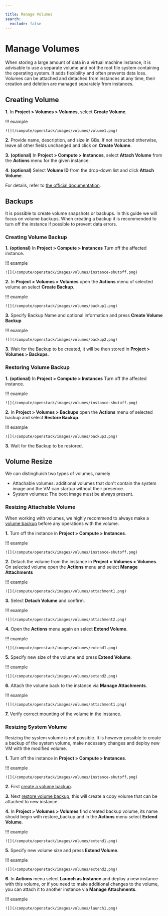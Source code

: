 ```yaml
---

title: Manage Volumes
search:
  exclude: false
---
```


# Manage Volumes

When storing a large amount of data in a virtual machine instance, it is advisable to use a separate volume and not the
root file system containing the operating system. It adds flexibility and often prevents data loss. Volumes can be
attached and detached from instances at any time, their creation and deletion are managed separately from instances.

## Creating Volume

__1.__ In **Project &gt; Volumes &gt; Volumes**, select **Create Volume**.

!!! example

    ![](/compute/openstack/images/volumes/volume1.png)

__2.__ Provide name, description, and size in GBs. If not instructed otherwise, leave all other fields unchanged and click on **Create Volume**.

__3.__ __(optional)__ In **Project &gt; Compute &gt; Instances**, select **Attach Volume** from the **Actions** menu for the
   given instance.

__4.__ __(optional)__ Select **Volume ID** from the drop-down list and click **Attach Volume**.

For details, refer to [the official documentation](https://docs.openstack.org/horizon/train/user/manage-volumes.html).

## Backups

It is possible to create volume snapshots or backups. In this guide we will focus on volume backups. When creating a backup it is recommended to turn off the instance if possible to prevent data errors.

### Creating Volume Backup

__1.__ __(optional)__ In **Project &gt; Compute &gt; Instances** Turn off the affected instance.

!!! example

    ![](/compute/openstack/images/volumes/instance-shutoff.png)

__2.__ In **Project &gt; Volumes &gt; Volumes** open the **Actions** menu of selected volume an select **Create Backup**.

!!! example

    ![](/compute/openstack/images/volumes/backup1.png)

__3.__ Specify Backup Name and optional information and press **Create Volume Backup**

!!! example

    ![](/compute/openstack/images/volumes/backup2.png)

__3.__ Wait for the Backup to be created, it will be then stored in **Project &gt; Volumes &gt; Backups**.

### Restoring Volume Backup

__1.__ __(optional)__ In **Project &gt; Compute &gt; Instances** Turn off the affected instance.

!!! example

    ![](/compute/openstack/images/volumes/instance-shutoff.png)

__2.__ In **Project &gt; Volumes &gt; Backups** open the **Actions** menu of selected backup and select **Restore Backup**.

!!! example

    ![](/compute/openstack/images/volumes/backup3.png)

__3.__ Wait for the Backup to be restored.

## Volume Resize

We can distinghuish two types of volumes, namely

- Attachable volumes: additional volumes that don't contain the system image and the VM can startup without their presence.
- System volumes: The boot image must be always present.

### Resizing Attachable Volume

When working with volumes, we highly recommend to always make a [volume backup](#creating-volume-backup) before any operations with the volume.

__1.__ Turn off the instance in **Project &gt; Compute &gt; Instances**.

!!! example

    ![](/compute/openstack/images/volumes/instance-shutoff.png)

__2.__ Detach the volume from the instance in **Project &gt; Volumes &gt; Volumes**. On selected volume open the **Actions** menu and select **Manage Attachments**

!!! example

    ![](/compute/openstack/images/volumes/attachment1.png)

__3.__ Select **Detach Volume** and confirm.

!!! example

    ![](/compute/openstack/images/volumes/attachment2.png)

__4.__ Open the **Actions** menu again an select **Extend Volume**.

!!! example

    ![](/compute/openstack/images/volumes/extend1.png)

__5.__ Specify new size of the volume and press **Extend Volume**.

!!! example

    ![](/compute/openstack/images/volumes/extend2.png)

__6.__ Attach the volume back to the instance via **Manage Attachments**.

!!! example

    ![](/compute/openstack/images/volumes/attachment1.png)

__7.__ Verify correct mounting of the volume in the instance.


### Resizing System Volume

Resizing the system volume is not possible. It is however possible to create a backup of the system volume, make necessary changes and deploy new VM with the modified volume.

__1.__ Turn off the instance in **Project &gt; Compute &gt; Instances**.

!!! example

    ![](/compute/openstack/images/volumes/instance-shutoff.png)

__2.__ First [create a volume backup](#creating-volume-backup).

__3.__ Next [restore volume backup](#restoring-volume-backup), this will create a copy volume that can be attached to new instance.

__4.__ In **Project &gt; Volumes &gt; Volumes** find created backup volume, its name should begin with restore_backup and in the **Actions** menu select **Extend Volume**.

!!! example

    ![](/compute/openstack/images/volumes/extend1.png)

__5.__ Specify new volume size and press **Extend Volume**.

!!! example

    ![](/compute/openstack/images/volumes/extend2.png)

__6.__ In **Actions** menu select **Launch as Instance** and deploy a new instance with this volume, or if you need to make additional changes to the volume, you can attach it to another instance via **Manage Attachments**.

!!! example

    ![](/compute/openstack/images/volumes/launch1.png)
